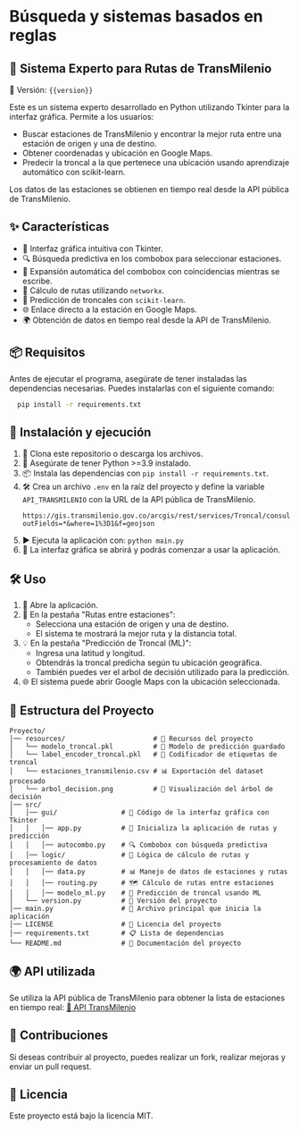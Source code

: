# Búsqueda y sistemas basados en reglas 
## 🚏 Sistema Experto para Rutas de TransMilenio

📎 Versión: `{{version}}`

Este es un sistema experto desarrollado en Python utilizando Tkinter para la interfaz gráfica.
Permite a los usuarios:

- Buscar estaciones de TransMilenio y encontrar la mejor ruta entre una estación de origen y una de destino.
- Obtener coordenadas y ubicación en Google Maps.
- Predecir la troncal a la que pertenece una ubicación usando aprendizaje automático con scikit-learn.

Los datos de las estaciones se obtienen en tiempo real desde la API pública de TransMilenio.

## ✨ Características

- 💅 Interfaz gráfica intuitiva con Tkinter.
- 🔍 Búsqueda predictiva en los combobox para seleccionar estaciones.
- 📌 Expansión automática del combobox con coincidencias mientras se escribe.
- 🚳️ Cálculo de rutas utilizando `networkx`.
- 🧠 Predicción de troncales con `scikit-learn`.
- 🌐 Enlace directo a la estación en Google Maps.
- 🌍 Obtención de datos en tiempo real desde la API de TransMilenio.

## 📦 Requisitos

Antes de ejecutar el programa, asegúrate de tener instaladas las dependencias necesarias. Puedes instalarlas con el siguiente comando:

```bash
  pip install -r requirements.txt
```

## 🚀 Instalación y ejecución

1. 📅 Clona este repositorio o descarga los archivos.
2. 🐍 Asegúrate de tener Python >=3.9 instalado.
3. 📦 Instala las dependencias con `pip install -r requirements.txt`.
4. 🛠️ Crea un archivo `.env` en la raíz del proyecto y define la variable `API_TRANSMILENIO` con la URL de la API pública de TransMilenio.
   ```text"
   https://gis.transmilenio.gov.co/arcgis/rest/services/Troncal/consulta_estaciones_troncales/FeatureServer/0/query?outFields=*&where=1%3D1&f=geojson
    ```
5. ▶️ Ejecuta la aplicación con: `python main.py`
6. 💅 La interfaz gráfica se abrirá y podrás comenzar a usar la aplicación.

## 🛠️ Uso

1. 🔄 Abre la aplicación.
2. 📍 En la pestaña "Rutas entre estaciones":
   - Selecciona una estación de origen y una de destino.
   - El sistema te mostrará la mejor ruta y la distancia total.
3. 💡 En la pestaña "Predicción de Troncal (ML)":
   - Ingresa una latitud y longitud.
   - Obtendrás la troncal predicha según tu ubicación geográfica.
   - También puedes ver el arbol de decisión utilizado para la predicción.
4. 🌐 El sistema puede abrir Google Maps con la ubicación seleccionada.

## 📂 Estructura del Proyecto

```
Proyecto/
│── resources/                      # 📂 Recursos del proyecto
│   └── modelo_troncal.pkl          # 🎯 Modelo de predicción guardado
│   └── label_encoder_troncal.pkl   # 🧾 Codificador de etiquetas de troncal
│   └── estaciones_transmilenio.csv # 📊 Exportación del dataset procesado
│   └── arbol_decision.png          # 🌳 Visualización del árbol de decisión
│── src/
│   │── gui/                # 🎨 Código de la interfaz gráfica con Tkinter
│   │   │── app.py          # 💅 Inicializa la aplicación de rutas y predicción
│   │   │── autocombo.py    # 🔍 Combobox con búsqueda predictiva
│   │── logic/              # 🧠 Lógica de cálculo de rutas y procesamiento de datos
│   │   │── data.py         # 📊 Manejo de datos de estaciones y rutas
│   │   │── routing.py      # 🗺️ Cálculo de rutas entre estaciones
│   │   │── modelo_ml.py    # 🤖 Predicción de troncal usando ML
│   └── version.py          # 📜 Versión del proyecto
│── main.py                 # 📌 Archivo principal que inicia la aplicación
│── LICENSE                 # 📜 Licencia del proyecto
│── requirements.txt        # 📋 Lista de dependencias
└── README.md               # 📖 Documentación del proyecto
```

## 🌍 API utilizada

Se utiliza la API pública de TransMilenio para obtener la lista de estaciones en tiempo real: [🔗 API TransMilenio](https://datosabiertos-transmilenio.hub.arcgis.com/datasets/Transmilenio::estaciones-troncales-de-transmilenio/about)

## 🤝 Contribuciones

Si deseas contribuir al proyecto, puedes realizar un fork, realizar mejoras y enviar un pull request.

## 📜 Licencia

Este proyecto está bajo la licencia MIT.